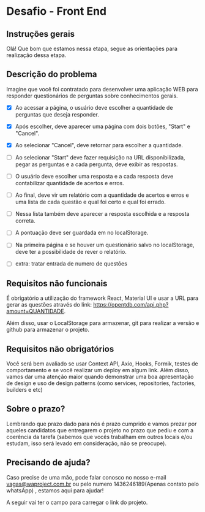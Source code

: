 # Desafio - Front End
## Instruções gerais

Olá! Que bom que estamos nessa etapa, segue as orientações para realização dessa etapa.

## Descrição do problema

Imagine que você foi contratado para desenvolver uma aplicação WEB para responder questionários de perguntas sobre conhecimentos gerais.

- [x] Ao acessar a página, o usuário deve escolher a quantidade de perguntas que deseja responder.
- [x] Após escolher, deve aparecer uma página com dois botões, "Start" e "Cancel".
- [x] Ao selecionar "Cancel", deve retornar para escolher a quantidade.
- [ ] Ao selecionar "Start" deve fazer requisição na URL disponibilizada, pegar as perguntas e a cada pergunta, deve exibir as respostas.
- [ ] O usuário deve escolher uma resposta e a cada resposta deve contabilizar quantidade de acertos e erros.
- [ ] Ao final, deve vir um relatório com a quantidade de acertos e erros e uma lista de cada questão e qual foi certo e qual foi errado.
- [ ] Nessa lista também deve aparecer a resposta escolhida e a resposta correta.
- [ ] A pontuação deve ser guardada em no localStorage.
- [ ] Na primeira página e se houver um questionário salvo no localStorage, deve ter a possibilidade de rever o relatório.
- [ ] extra: tratar entrada de numero de questões


## Requisitos não funcionais

É obrigatório a utilização do framework React, Material UI e usar a URL para gerar as questões através do link: https://opentdb.com/api.php?amount=QUANTIDADE.

Além disso, usar o LocalStorage para armazenar, git para realizar a versão e github para armazenar o projeto.

## Requisitos não obrigatórios

Você será bem avaliado se usar Context API, Axio, Hooks, Formik, testes de comportamento e se você realizar um deploy em algum link. Além disso, vamos dar uma atenção maior quando demonstrar uma boa apresentação de design e uso de design patterns (como services, repositories, factories, builders e etc)

## Sobre o prazo?

Lembrando que prazo dado para nós é prazo cumprido e vamos prezar por aqueles candidatos que entregarem o projeto no prazo que pediu e com a coerência da tarefa (sabemos que vocês trabalham em outros locais e/ou estudam, isso será levado em consideração, não se preocupe).


## Precisando de ajuda?

Caso precise de uma mão, pode falar conosco no nosso e-mail vagas@waproject.com.br ou pelo numero 1436246189(Apenas contato pelo whatsApp) , estamos aqui para ajudar!

A seguir vai ter o campo para carregar o link do projeto.
